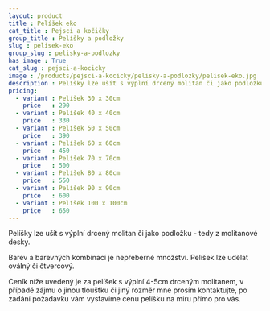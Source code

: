 ```yaml
---
layout: product
title : Pelíšek eko
cat_title : Pejsci a kočičky
group_title : Pelíšky a podložky
slug : pelisek-eko
group_slug : pelisky-a-podlozky
has_image : True
cat_slug : pejsci-a-kocicky
image : /products/pejsci-a-kocicky/pelisky-a-podlozky/pelisek-eko.jpg
description : Pelíšky lze ušít s výplní drcený molitan či jako podložku - tedy z molitanové desky.
pricing:
  - variant : Pelíšek 30 x 30cm
    price   : 290
  - variant : Pelíšek 40 x 40cm
    price   : 330
  - variant : Pelíšek 50 x 50cm
    price   : 390
  - variant : Pelíšek 60 x 60cm
    price   : 450
  - variant : Pelíšek 70 x 70cm
    price   : 500
  - variant : Pelíšek 80 x 80cm
    price   : 550
  - variant : Pelíšek 90 x 90cm
    price   : 600
  - variant : Pelíšek 100 x 100cm
    price   : 650
---
```


Pelíšky lze ušít s výplní drcený molitan či jako podložku - tedy z molitanové desky.

Barev a barevných kombinací je nepřeberné množství. Pelíšek lze udělat oválný či čtvercový.

Ceník níže uvedený je za pelíšek s výplní 4-5cm drceným molitanem, v případě zájmu o jinou tloušťku či jiný rozměr mne prosím kontaktujte, po zadání požadavku vám vystavíme cenu pelíšku na míru přímo pro vás.

